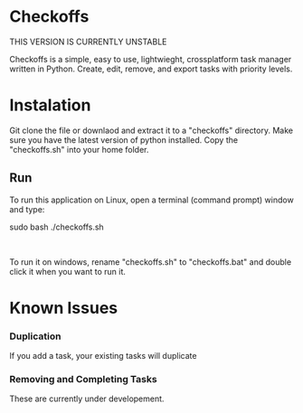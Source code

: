 <h1><strong>Checkoffs</strong></h1>
<p>THIS VERSION IS CURRENTLY UNSTABLE</p>
<p>Checkoffs is a simple, easy to use, lightwieght, crossplatform task manager written in Python. Create, edit, remove, and export tasks with priority levels.
<h1>Instalation</h1>
<p>Git clone the file or downlaod and extract it to a "checkoffs" directory. Make sure you have the latest version of python installed. Copy the "checkoffs.sh" into your home folder.</p>
<h2>Run</h2>
<p>To run this application on Linux, open a terminal (command prompt) window and type:</p>
<p>sudo bash ./checkoffs.sh</p>
<br>
<p>To run it on windows, rename "checkoffs.sh" to "checkoffs.bat" and double click it when you want to run it.</p>
<h1>Known Issues</h1>
<h3>Duplication</h3>
<p>If you add a task, your existing tasks will duplicate</p>
<h3>Removing and Completing Tasks</h3>
<p>These are currently under developement.</p>
